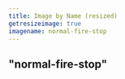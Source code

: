 ```yaml
---
title: Image by Name (resized)
getresizeimage: true
imagename: normal-fire-stop
---
```


## "normal-fire-stop"
